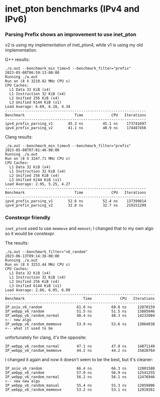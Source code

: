 # inet_pton benchmarks (IPv4 and IPv6)

### Parsing Prefix shows an improvement to use inet_pton

v2 is using my implementation of inet_pton4, while v1 is using my old implementation.

G++ results:
```
./a.out --benchmark_min_time=5 --benchmark_filter="prefix"
2023-05-08T06:59:13-08:00
Running ./a.out
Run on (8 X 3210.82 MHz CPU s)
CPU Caches:
  L1 Data 32 KiB (x4)
  L1 Instruction 32 KiB (x4)
  L2 Unified 256 KiB (x4)
  L3 Unified 6144 KiB (x1)
Load Average: 6.69, 6.28, 4.34
-----------------------------------------------------------------
Benchmark                       Time             CPU   Iterations
-----------------------------------------------------------------
ipv4_prefix_parsing_v1       45.3 ns         45.1 ns    173741697
ipv4_prefix_parsing_v2       41.1 ns         40.9 ns    174487456
```

Clang results:

```
./a.out --benchmark_min_time=5 --benchmark_filter="prefix"
2023-05-08T07:01:46-08:00
Running ./a.out
Run on (8 X 3247.71 MHz CPU s)
CPU Caches:
  L1 Data 32 KiB (x4)
  L1 Instruction 32 KiB (x4)
  L2 Unified 256 KiB (x4)
  L3 Unified 6144 KiB (x1)
Load Average: 2.95, 5.25, 4.27
-----------------------------------------------------------------
Benchmark                       Time             CPU   Iterations
-----------------------------------------------------------------
ipv4_prefix_parsing_v1       52.6 ns         52.4 ns    137399814
ipv4_prefix_parsing_v2       32.8 ns         32.7 ns    219151299
```


### Constexpr friendly
`inet_pton6` used to use `memmove` and `memset`; I changed that to my own algo so it would be constexpr.

The results:

```
./a.out --benchmark_filter="v6_random"
2023-06-13T09:14:38-08:00
Running ./a.out
Run on (8 X 3253.44 MHz CPU s)
CPU Caches:
  L1 Data 32 KiB (x4)
  L1 Instruction 32 KiB (x4)
  L2 Unified 256 KiB (x4)
  L3 Unified 6144 KiB (x1)
Load Average: 2.66, 6.05, 6.09
---------------------------------------------------------------------
Benchmark                           Time             CPU   Iterations
---------------------------------------------------------------------
IP_asio_v6_random                61.0 ns         60.8 ns     12870159
IP_webpp_v6_random               51.5 ns         51.5 ns     13885846
IP_webpp_v6_random_normal        48.4 ns         48.3 ns     14232084 <-- new algo
IP_webpp_v6_random_memmove       53.9 ns         53.6 ns     13064038 <-- what it used to be
```

unfortunately for clang, it's the opposite:

```
IP_webpp_v6_random_normal        47.1 ns         47.0 ns     14871149
IP_webpp_v6_random_memmove       44.2 ns         44.2 ns     15820764
```

I changed it again and now it doesn't seem to be the best, but it's cleaner:

```
IP_asio_v6_random                66.4 ns         66.3 ns     12001580
IP_webpp_v6_random               57.0 ns         56.9 ns     12541255
IP_webpp_v6_random_normal        56.2 ns         56.1 ns     12476946 <-- new new algo
IP_webpp_v6_random_manual        55.4 ns         55.3 ns     12059806
IP_webpp_v6_random_memmove       53.2 ns         53.1 ns     12919261
```
